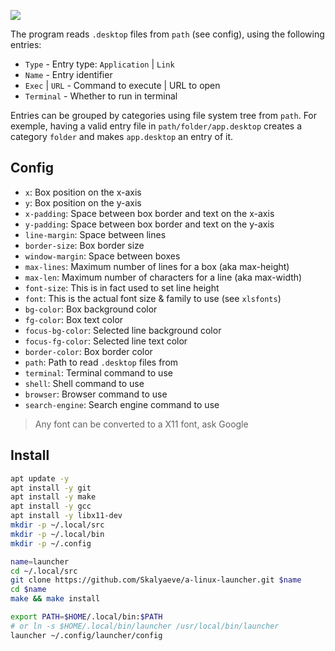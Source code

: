 <img align="center" src="https://github.com/Skalyaeve/images-2/blob/main/screenshot/launcher.gif?raw=true"></img>

The program reads `.desktop` files from `path` (see config), using the following entries:

- `Type` - Entry type: `Application` | `Link`
- `Name` - Entry identifier
- `Exec` | `URL` - Command to execute | URL to open
- `Terminal` - Whether to run in terminal

Entries can be grouped by categories using file system tree from `path`.
For exemple, having a valid entry file in `path/folder/app.desktop` creates a category `folder` and makes `app.desktop` an entry of it.

## Config

- `x`: Box position on the x-axis
- `y`: Box position on the y-axis
- `x-padding`: Space between box border and text on the x-axis
- `y-padding`: Space between box border and text on the y-axis
- `line-margin`: Space between lines
- `border-size`: Box border size
- `window-margin`: Space between boxes
- `max-lines`: Maximum number of lines for a box (aka max-height)
- `max-len`: Maximum number of characters for a line (aka max-width)
- `font-size`: This is in fact used to set line height
- `font`: This is the actual font size & family to use (see `xlsfonts`)
- `bg-color`: Box background color
- `fg-color`: Box text color
- `focus-bg-color`: Selected line background color
- `focus-fg-color`: Selected line text color
- `border-color`: Box border color
- `path`: Path to read `.desktop` files from
- `terminal`: Terminal command to use
- `shell`: Shell command to use
- `browser`: Browser command to use
- `search-engine`: Search engine command to use

> Any font can be converted to a X11 font, ask Google

## Install

```bash
apt update -y
apt install -y git
apt install -y make
apt install -y gcc
apt install -y libx11-dev
mkdir -p ~/.local/src
mkdir -p ~/.local/bin
mkdir -p ~/.config
```

```bash
name=launcher
cd ~/.local/src
git clone https://github.com/Skalyaeve/a-linux-launcher.git $name
cd $name
make && make install
```

```bash
export PATH=$HOME/.local/bin:$PATH
# or ln -s $HOME/.local/bin/launcher /usr/local/bin/launcher
launcher ~/.config/launcher/config
```
